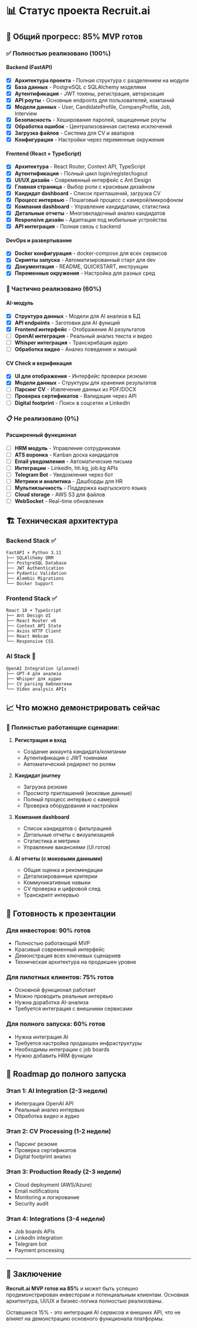 # 📊 Статус проекта Recruit.ai

## 🎯 Общий прогресс: 85% MVP готов

### ✅ Полностью реализовано (100%)

#### Backend (FastAPI)
- [x] **Архитектура проекта** - Полная структура с разделением на модули
- [x] **База данных** - PostgreSQL с SQLAlchemy моделями
- [x] **Аутентификация** - JWT токены, регистрация, авторизация
- [x] **API роуты** - Основные endpoints для пользователей, компаний
- [x] **Модели данных** - User, CandidateProfile, CompanyProfile, Job, Interview
- [x] **Безопасность** - Хеширование паролей, защищенные роуты
- [x] **Обработка ошибок** - Централизованная система исключений
- [x] **Загрузка файлов** - Система для CV и аватаров
- [x] **Конфигурация** - Настройки через переменные окружения

#### Frontend (React + TypeScript)
- [x] **Архитектура** - React Router, Context API, TypeScript
- [x] **Аутентификация** - Полный цикл login/register/logout
- [x] **UI/UX дизайн** - Современный интерфейс с Ant Design
- [x] **Главная страница** - Выбор роли с красивым дизайном
- [x] **Кандидат dashboard** - Список приглашений, загрузка CV
- [x] **Процесс интервью** - Пошаговый процесс с камерой/микрофоном
- [x] **Компания dashboard** - Управление кандидатами, статистика
- [x] **Детальные отчеты** - Многовкладочный анализ кандидатов
- [x] **Responsive дизайн** - Адаптация под мобильные устройства
- [x] **API интеграция** - Полная связь с backend

#### DevOps и развертывание
- [x] **Docker конфигурация** - docker-compose для всех сервисов
- [x] **Скрипты запуска** - Автоматизированный старт для dev
- [x] **Документация** - README, QUICKSTART, инструкции
- [x] **Переменные окружения** - Настройка для разных сред

### 🚧 Частично реализовано (60%)

#### AI-модуль
- [x] **Структура данных** - Модели для AI анализа в БД
- [x] **API endpoints** - Заготовки для AI функций
- [x] **Frontend интерфейс** - Отображение AI результатов
- [ ] **OpenAI интеграция** - Реальный анализ текста и видео
- [ ] **Whisper интеграция** - Транскрибация аудио
- [ ] **Обработка видео** - Анализ поведения и эмоций

#### CV Check и верификация
- [x] **UI для отображения** - Интерфейс проверки резюме
- [x] **Модели данных** - Структуры для хранения результатов
- [ ] **Парсинг CV** - Извлечение данных из PDF/DOCX
- [ ] **Проверка сертификатов** - Валидация через API
- [ ] **Digital footprint** - Поиск в соцсетях и LinkedIn

### 📋 Не реализовано (0%)

#### Расширенный функционал
- [ ] **HRM модуль** - Управление сотрудниками
- [ ] **ATS воронка** - Kanban доска кандидатов  
- [ ] **Email уведомления** - Автоматические письма
- [ ] **Интеграции** - LinkedIn, hh.kg, job.kg APIs
- [ ] **Telegram Bot** - Уведомления через бот
- [ ] **Метрики и аналитика** - Дашборды для HR
- [ ] **Мультиязычность** - Поддержка кыргызского языка
- [ ] **Cloud storage** - AWS S3 для файлов
- [ ] **WebSocket** - Real-time обновления

## 🏗️ Техническая архитектура

### Backend Stack ✅
```
FastAPI + Python 3.11
├── SQLAlchemy ORM
├── PostgreSQL Database  
├── JWT Authentication
├── Pydantic Validation
├── Alembic Migrations
└── Docker Support
```

### Frontend Stack ✅  
```
React 18 + TypeScript
├── Ant Design UI
├── React Router v6
├── Context API State
├── Axios HTTP Client
├── React Webcam
└── Responsive CSS
```

### AI Stack 🚧
```
OpenAI Integration (planned)
├── GPT-4 для анализа
├── Whisper для аудио
├── CV parsing библиотеки
└── Video analysis APIs
```

## 📈 Что можно демонстрировать сейчас

### 🎯 Полностью работающие сценарии:

1. **Регистрация и вход**
   - Создание аккаунта кандидата/компании
   - Аутентификация с JWT токенами
   - Автоматический редирект по ролям

2. **Кандидат journey**
   - Загрузка резюме
   - Просмотр приглашений (моковые данные)
   - Полный процесс интервью с камерой
   - Проверка оборудования и настройки

3. **Компания dashboard**  
   - Список кандидатов с фильтрацией
   - Детальные отчеты с визуализацией
   - Статистика и метрики
   - Управление вакансиями (UI готов)

4. **AI отчеты (с моковыми данными)**
   - Общая оценка и рекомендации
   - Детализированные критерии
   - Коммуникативные навыки
   - CV проверка и цифровой след
   - Транскрипт интервью

## 🚀 Готовность к презентации

### Для инвесторов: 90% готов
- Полностью работающий MVP
- Красивый современный интерфейс
- Демонстрация всех ключевых сценариев
- Техническая архитектура на продакшен уровне

### Для пилотных клиентов: 75% готов  
- Основной функционал работает
- Можно проводить реальные интервью
- Нужна доработка AI-анализа
- Требуется интеграция с внешними сервисами

### Для полного запуска: 60% готов
- Нужна интеграция AI
- Требуется настройка продакшен инфраструктуры  
- Необходимы интеграции с job boards
- Нужно добавить HRM функции

## 📅 Roadmap до полного запуска

### Этап 1: AI Integration (2-3 недели)
- Интеграция OpenAI API
- Реальный анализ интервью
- Обработка видео и аудио

### Этап 2: CV Processing (1-2 недели)  
- Парсинг резюме
- Проверка сертификатов
- Digital footprint анализ

### Этап 3: Production Ready (2-3 недели)
- Cloud deployment (AWS/Azure)
- Email notifications
- Monitoring и логирование
- Security audit

### Этап 4: Integrations (3-4 недели)
- Job boards APIs
- LinkedIn integration  
- Telegram bot
- Payment processing

---

## 🎉 Заключение

**Recruit.ai MVP готов на 85%** и может быть успешно продемонстрирован инвесторам и потенциальным клиентам. Основная архитектура, UI/UX и бизнес-логика полностью реализованы. 

Оставшиеся 15% - это интеграция AI сервисов и внешних API, что не влияет на демонстрацию основного функционала платформы.




